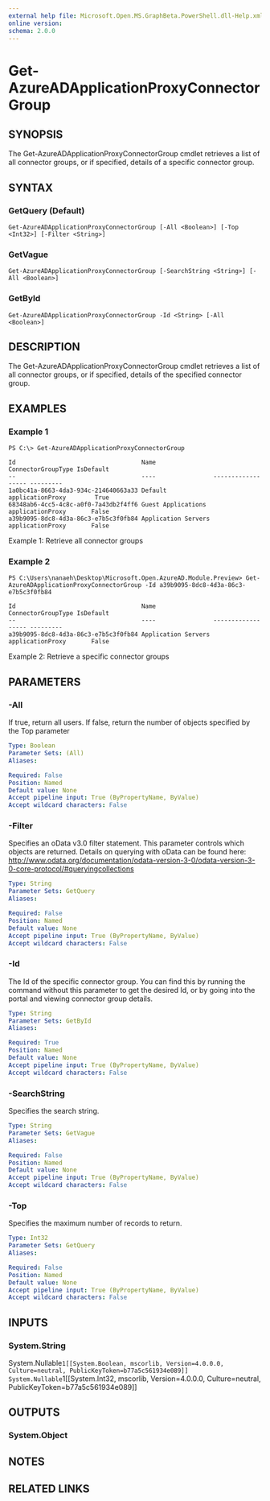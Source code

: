 ```yaml
---
external help file: Microsoft.Open.MS.GraphBeta.PowerShell.dll-Help.xml
online version: 
schema: 2.0.0
---
```


# Get-AzureADApplicationProxyConnectorGroup

## SYNOPSIS
The Get-AzureADApplicationProxyConnectorGroup cmdlet retrieves a list of all connector groups, or if specified, details of a specific connector group. 

## SYNTAX

### GetQuery (Default)
```
Get-AzureADApplicationProxyConnectorGroup [-All <Boolean>] [-Top <Int32>] [-Filter <String>]
```

### GetVague
```
Get-AzureADApplicationProxyConnectorGroup [-SearchString <String>] [-All <Boolean>]
```

### GetById
```
Get-AzureADApplicationProxyConnectorGroup -Id <String> [-All <Boolean>]
```

## DESCRIPTION
The Get-AzureADApplicationProxyConnectorGroup cmdlet retrieves a list of all connector groups, or if specified, details of the specified connector group.

## EXAMPLES

### Example 1
```
PS C:\> Get-AzureADApplicationProxyConnectorGroup

Id                                   Name                ConnectorGroupType IsDefault
--                                   ----                ------------------ ---------
1a0bc41a-8663-4da3-934c-214640663a33 Default             applicationProxy        True
68348ab6-4cc5-4c8c-a0f0-7a43db2f4ff6 Guest Applications  applicationProxy       False
a39b9095-8dc8-4d3a-86c3-e7b5c3f0fb84 Application Servers applicationProxy       False
``` 
Example 1: Retrieve all connector groups

### Example 2
```
PS C:\Users\nanaeh\Desktop\Microsoft.Open.AzureAD.Module.Preview> Get-AzureADApplicationProxyConnectorGroup -Id a39b9095-8dc8-4d3a-86c3-e7b5c3f0fb84

Id                                   Name                ConnectorGroupType IsDefault
--                                   ----                ------------------ ---------
a39b9095-8dc8-4d3a-86c3-e7b5c3f0fb84 Application Servers applicationProxy       False 
```
Example 2: Retrieve a specific connector groups

## PARAMETERS

### -All
If true, return all users. If false, return the number of objects specified by the Top parameter

```yaml
Type: Boolean
Parameter Sets: (All)
Aliases: 

Required: False
Position: Named
Default value: None
Accept pipeline input: True (ByPropertyName, ByValue)
Accept wildcard characters: False
```

### -Filter
Specifies an oData v3.0 filter statement. This parameter controls which objects are returned. Details on querying with oData can be found here: http://www.odata.org/documentation/odata-version-3-0/odata-version-3-0-core-protocol/#queryingcollections

```yaml
Type: String
Parameter Sets: GetQuery
Aliases: 

Required: False
Position: Named
Default value: None
Accept pipeline input: True (ByPropertyName, ByValue)
Accept wildcard characters: False
```

### -Id
The Id of the specific connector group. You can find this by running the command without this parameter to get the desired Id, or by going into the portal and viewing connector group details.

```yaml
Type: String
Parameter Sets: GetById
Aliases: 

Required: True
Position: Named
Default value: None
Accept pipeline input: True (ByPropertyName, ByValue)
Accept wildcard characters: False
```

### -SearchString
Specifies the search string.

```yaml
Type: String
Parameter Sets: GetVague
Aliases: 

Required: False
Position: Named
Default value: None
Accept pipeline input: True (ByPropertyName, ByValue)
Accept wildcard characters: False
```

### -Top
Specifies the maximum number of records to return.

```yaml
Type: Int32
Parameter Sets: GetQuery
Aliases: 

Required: False
Position: Named
Default value: None
Accept pipeline input: True (ByPropertyName, ByValue)
Accept wildcard characters: False
```

## INPUTS

### System.String
System.Nullable`1[[System.Boolean, mscorlib, Version=4.0.0.0, Culture=neutral, PublicKeyToken=b77a5c561934e089]]
System.Nullable`1[[System.Int32, mscorlib, Version=4.0.0.0, Culture=neutral, PublicKeyToken=b77a5c561934e089]]


## OUTPUTS

### System.Object

## NOTES

## RELATED LINKS

